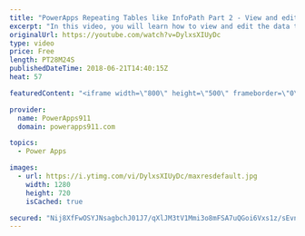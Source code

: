 ```yaml
---
title: "PowerApps Repeating Tables like InfoPath Part 2 - View and edit the data"
excerpt: "In this video, you will learn how to view and edit the data that was entered via the repeating table for this expense report example. You will create cascading galleries to view the data and then use a form to edit the data. There is also a delete button for good measure. Lots of new little tricks here"
originalUrl: https://youtube.com/watch?v=DylxsXIUyDc
type: video
price: Free
length: PT28M24S
publishedDateTime: 2018-06-21T14:40:15Z
heat: 57

featuredContent: "<iframe width=\"800\" height=\"500\" frameborder=\"0\" src=\"https://www.youtube.com/embed/DylxsXIUyDc\" allow=\"accelerometer; autoplay; encrypted-media; gyroscope; picture-in-picture\" allowfullscreen></iframe>"

provider:
  name: PowerApps911
  domain: powerapps911.com

topics:
  - Power Apps

images:
  - url: https://i.ytimg.com/vi/DylxsXIUyDc/maxresdefault.jpg
    width: 1280
    height: 720
    isCached: true

secured: "Nij8XfFwOSYJNsagbchJ01J7/qXlJM3tV1Mmi3o8mFSA7uQGoi6Vxs1z/sEvn3qKbx6SnRGchvylROKnu2NbYhOcUSYp72vr6J2TTi8x7TcFtGreOC88yPbNre15s2eMRbbzy+esqZJXTLqlY6534J+uoNrJvsTVjTXGR/RMw1xa1tMnYf8g+iY83D5N8CtQ4/B+r6grpJGJ1VDKQfhD9AzKPf+xV7W9iCuVahA2J2JeNuQMATjieVPXeVe0zzG6uhe+MoZq3ZbQCvIqCgh+8eQVobpXI4snn9KCv5WV8U8eX46VkBxarrZL1xy58v1qRSWMWDd3a6c29WPRstErs75n7ST9vm54nC/gNTZp4EQoq6F0W9WhwI9+QL9LaGEGQUdVYmTlcPAQ6ebdpj7UrX0zF1Z1vIoyjKl3Yu1HUYg=;lo1qpvbD+UzWDTS79zGvlg=="
---
```


